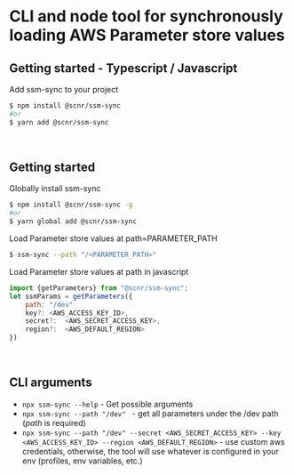 # CLI and node tool for synchronously loading AWS Parameter store values

## Getting started - Typescript / Javascript
Add ssm-sync to your project
```sh
$ npm install @scnr/ssm-sync
#or
$ yarn add @scnr/ssm-sync
```
<br/>

## Getting started
Globally install ssm-sync
```sh
$ npm install @scnr/ssm-sync -g
#or
$ yarn global add @scnr/ssm-sync
```

Load Parameter store values at path=PARAMETER_PATH
```sh
$ ssm-sync --path "/<PARAMETER_PATH>"
```


Load Parameter store values at path in javascript
```node.js
import {getParameters} from "@scnr/ssm-sync";
let ssmParams = getParameters({
    path: "/dev"
    key?: <AWS_ACCESS_KEY_ID>,
    secret?:  <AWS_SECRET_ACCESS_KEY>,
    region?:  <AWS_DEFAULT_REGION>
})
```
<br/>

## CLI arguments
* ```npx ssm-sync --help``` - Get possible arguments
* ```npx ssm-sync --path "/dev" ``` - get all parameters under the /dev path (*path* is required)
* ```npx ssm-sync --path "/dev" --secret <AWS_SECRET_ACCESS_KEY> --key <AWS_ACCESS_KEY_ID> --region <AWS_DEFAULT_REGION>``` - use custom aws credentials, otherwise, the tool will use whatever is configured in your env (profiles, env variables, etc.)
